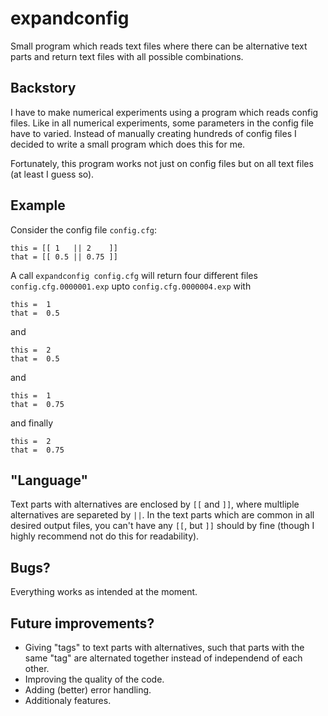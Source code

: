 # expandconfig
Small program which reads text files where there can be alternative text parts and return text files with all possible combinations.

## Backstory
I have to make numerical experiments using a program which reads config files. Like in all numerical experiments, some parameters in the config file have to varied. Instead of manually creating hundreds of config files I decided to write a small program which does this for me.

Fortunately, this program works not just on config files but on all text files (at least I guess so).

## Example
Consider the config file `config.cfg`:

    this = [[ 1   || 2    ]]
    that = [[ 0.5 || 0.75 ]]

A call `expandconfig config.cfg` will return four different files `config.cfg.0000001.exp` upto `config.cfg.0000004.exp` with

    this =  1   
    that =  0.5 

and

    this =  2    
    that =  0.5 

and

    this =  1   
    that =  0.75  

and finally

    this =  2    
    that =  0.75 

## "Language"

Text parts with alternatives are enclosed by `[[` and `]]`, where multliple alternatives are separeted by `||`. In the text parts which are common in all desired output files, you can't have any `[[`, but `]]` should by fine (though I highly recommend not do this for readability).

## Bugs?
Everything works as intended at the moment.

## Future improvements?
 - Giving "tags" to text parts with alternatives, such that parts with the same "tag" are alternated together instead of independend of each other.
 - Improving the quality of the code.
 - Adding (better) error handling.
 - Additionaly features.

